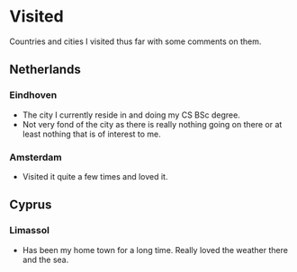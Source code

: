 # Visited
Countries and cities I visited thus far with some comments on them.

## Netherlands
### Eindhoven
- The city I currently reside in and doing my CS BSc degree.
- Not very fond of the city as there is really nothing going on there or at least nothing that is of interest to me.

### Amsterdam
- Visited it quite a few times and loved it.

## Cyprus
### Limassol
- Has been my home town for a long time. Really loved the weather there and the sea.